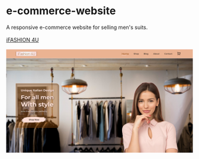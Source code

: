 # e-commerce-website
A responsive e-commerce website for selling men's suits.
<br><br>
<a href="https://dobarbrend.github.io/e-commerce-website/" target="_blank">iFASHION 4U</a>
<br><br>
<img src="https://github.com/DobarBREND/e-commerce-website/blob/main/images/e-commerce-website.jpg" alt="iFASHION 4U">
